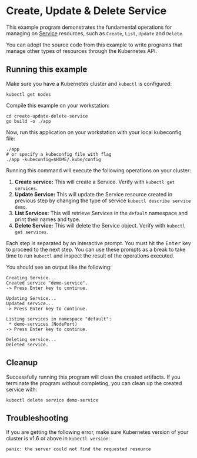 # Create, Update & Delete Service

This example program demonstrates the fundamental operations for managing on
[Service][1] resources, such as `Create`, `List`, `Update` and `Delete`.

You can adopt the source code from this example to write programs that manage
other types of resources through the Kubernetes API.

## Running this example

Make sure you have a Kubernetes cluster and `kubectl` is configured:

    kubectl get nodes

Compile this example on your workstation:

```
cd create-update-delete-service
go build -o ./app
```

Now, run this application on your workstation with your local kubeconfig file:

```
./app
# or specify a kubeconfig file with flag
./app -kubeconfig=$HOME/.kube/config
```

Running this command will execute the following operations on your cluster:

1. **Create service:** This will create a  Service. Verify with
   `kubectl get services`.
2. **Update Service:** This will update the Service resource created in
   previous step by changing the type of service
   `kubectl describe service demo`.
3. **List Services:** This will retrieve Services in the `default`
   namespace and print their names and type.
4. **Delete Service:** This will delete the Service object. Verify with `kubectl get services`.

Each step is separated by an interactive prompt. You must hit the
<kbd>Enter</kbd> key to proceed to the next step. You can use these prompts as
a break to take time to run `kubectl` and inspect the result of the operations
executed.

You should see an output like the following:

```
Creating Service...
Created service "demo-service".
-> Press Enter key to continue.

Updating Service...
Updated service...
-> Press Enter key to continue.

Listing services in namespace "default":
 * demo-services (NodePort)
-> Press Enter key to continue.

Deleting service...
Deleted service.
```

## Cleanup

Successfully running this program will clean the created artifacts. If you
terminate the program without completing, you can clean up the created
service with:

    kubectl delete service demo-service

## Troubleshooting

If you are getting the following error, make sure Kubernetes version of your
cluster is v1.6 or above in `kubectl version`:

    panic: the server could not find the requested resource

[1]: https://kubernetes.io/docs/user-guide/service/
